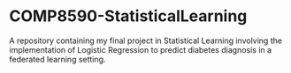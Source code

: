 # COMP8590-StatisticalLearning
A repository containing my final project in Statistical Learning involving the implementation of Logistic Regression to predict diabetes diagnosis in a federated learning setting.
